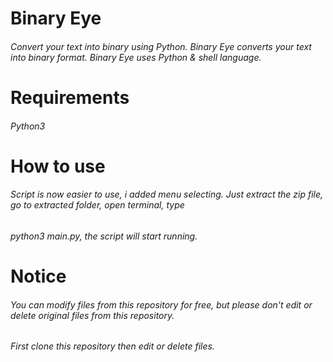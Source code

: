 # Binary Eye
###### Convert your text into binary using Python. Binary Eye converts your text into binary format. Binary Eye uses Python & shell language.

# Requirements
###### Python3

# How to use
###### Script is now easier to use, i added menu selecting. Just extract the zip file, go to extracted folder, open terminal, type <br>
###### python3 main.py, the script will start running.

# Notice
###### You can modify files from this repository for free, but please don't edit or delete original files from this repository.
###### First clone this repository then edit or delete files.
